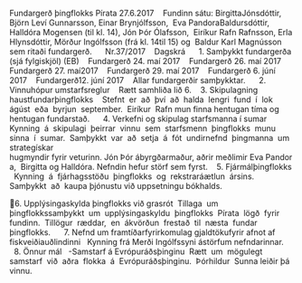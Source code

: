 Fundargerð​ ​þingflokks​ ​Pírata​ ​27.6.2017 
 
Fundinn​ ​sátu:​ ​Birgitta​ ​Jónsdóttir,​ ​Björn​ ​Leví​ ​Gunnarsson,​ ​Einar​ ​Brynjólfsson, 
Eva​ ​Pandora​ ​Baldursdóttir,​ ​Halldóra​ ​Mogensen​ ​(til​ ​kl.​ ​14),​ ​Jón​ ​Þór​ ​Ólafsson, 
Eiríkur​ ​Rafn​ ​Rafnsson,​ ​Erla​ ​Hlynsdóttir,​ ​Mörður​ ​Ingólfsson​ ​(frá​ ​kl.​ ​14​ ​til​ ​15)​ ​og 
Baldur​ ​Karl​ ​Magnússon​ ​sem​ ​ritaði​ ​fundargerð. 
 
 
Nr.​ ​37/2017   
Dagskrá  
  
1​.​ ​Samþykkt​ ​fundargerða​ ​(sjá​ ​fylgiskjöl)​ ​(EB)   
Fundargerð​ ​24.​ ​maí​ ​2017   
Fundargerð​ ​26.​ ​maí​ ​2017   
Fundargerð​ ​27.​ ​maí​ ​2017   
Fundargerð​ ​29.​ ​maí​ ​2017   
Fundargerð​ ​6.​ ​júní​ ​2017   
Fundargerð​ ​12.​ ​júní​ ​2017   
Allar​ ​fundargerðir​ ​samþykktar. 
 
 
2.​ ​Vinnuhópur​ ​um​ ​starfsreglur   
Rætt​ ​samhliða​ ​lið​ ​6. 
 
3.​ ​Skipulagning​ ​haustfundar​ ​þingflokks   
Stefnt  er  að  því  að  halda  lengri  fund  í  lok  ágúst  eða  byrjun  september.  Eiríkur 
Rafn​ ​mun​ ​finna​ ​hentugan​ ​tíma​ ​og​ ​hentugan​ ​fundarstað. 
 
 
4.​ ​Verkefni​ ​og​ ​skipulag​ ​starfsmanna​ ​í​ ​sumar 
Kynning  á  skipulagi  þeirrar  vinnu  sem  starfsmenn  þingflokks  munu  sinna  í 
sumar.  Samþykkt  var  að  setja  á  fót  undirnefnd  þingmanna  um  strategískar 
hugmyndir fyrir veturinn. Jón Þór ábyrgðarmaður, aðrir meðlimir Eva Pandora, 
Birgitta​ ​og​ ​Halldóra.​ ​Nefndin​ ​hefur​ ​störf​ ​sem​ ​fyrst. 
 
5.​ ​Fjármál​ ​þingflokks   
Kynning  á  fjárhagsstöðu  þingflokks  og  rekstraráætlun  ársins.  Samþykkt  að 
kaupa​ ​þjónustu​ ​við​ ​uppsetningu​ ​bókhalds. 
 

6.​ ​Upplýsingaskylda​ ​þingflokks​ ​við​ ​grasrót 
Tillaga  um  þingflokkssamþykkt  um  upplýsingaskyldu  þingflokks  Pírata  lögð 
fyrir  fundinn.  Tillögur  ræddar,  en  ákvörðun  frestað  til  næsta  fundar 
þingflokks. 
 
 
7.​ ​Nefnd​ ​um​ ​framtíðarfyrirkomulag​ ​gjaldtöku​ ​fyrir​ ​afnot​ ​af 
fiskveiðiauðlindinni  
Kynning​ ​frá​ ​Merði​ ​Ingólfssyni​ ​á​ ​störfum​ ​nefndarinnar. 
 
 
8.​ ​Önnur​ ​mál  
-Samstarf​ ​á​ ​Evrópuráðsþinginu 
Rætt  um  mögulegt  samstarf  við  aðra  flokka  á  Evrópuráðsþinginu.  Þórhildur 
Sunna​ ​leiðir​ ​þá​ ​vinnu. 
  
 

